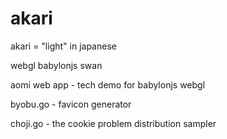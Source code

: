 # akari

akari = "light" in japanese

webgl babylonjs swan

aomi web app - tech demo for babylonjs webgl

byobu.go - favicon generator

choji.go - the cookie problem
distribution sampler


